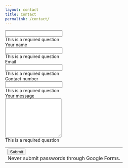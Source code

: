 ```yaml
---
layout: contact
title: Contact
permalink: /contact/
---
```


<div class="ss-form">
	<form action="https://docs.google.com/forms/d/1xq1E97cB54VoQvB7qRWoiptFg9B8e78_DRqYc6z8DSE/formResponse" method="POST" id="ss-form" target="_self" onsubmit="">
		<ol role="list" class="ss-question-list" style="padding-left: 0">
			<div class="ss-form-question errorbox-good" role="listitem">
				<div dir="ltr" class="ss-item  ss-text">
					<div class="ss-form-entry">
						<label class="ss-q-item-label" for="entry_372035796">
						<div class="ss-q-title">
						</div>
						<div class="ss-q-help ss-secondary-text" dir="ltr">
						</div>
						</label> 
						<input type="text" name="entry.372035796" value="" class="ss-q-short" id="entry_372035796" dir="auto" aria-label="  " title=""> 
						<div class="error-message" id="1029374488_errorMessage">
						</div>
						<div class="required-message">
							This is a required question
						</div>
					</div>
				</div>
			</div>
			<div class="ss-form-question errorbox-good" role="listitem">
				<div dir="ltr" class="ss-item  ss-text">
					<div class="ss-form-entry">
						<label class="ss-q-item-label" for="entry_872002034">
						<div class="ss-q-title">
							Your name 
						</div>
						<div class="ss-q-help ss-secondary-text" dir="ltr">
						</div>
						</label> 
						<input type="text" name="entry.872002034" value="" class="ss-q-short" id="entry_872002034" dir="auto" aria-label="Your name  " title=""> 
						<div class="error-message" id="1133809092_errorMessage">
						</div>
						<div class="required-message">
							This is a required question
						</div>
					</div>
				</div>
			</div>
			<div class="ss-form-question errorbox-good" role="listitem">
				<div dir="ltr" class="ss-item  ss-text">
					<div class="ss-form-entry">
						<label class="ss-q-item-label" for="entry_1921009392">
						<div class="ss-q-title">
							Email 
						</div>
						<div class="ss-q-help ss-secondary-text" dir="ltr">
						</div>
						</label> 
						<input type="text" name="entry.1921009392" value="" class="ss-q-short" id="entry_1921009392" dir="auto" aria-label="Email  " title=""> 
						<div class="error-message" id="564473842_errorMessage">
						</div>
						<div class="required-message">
							This is a required question
						</div>
					</div>
				</div>
			</div>
			<div class="ss-form-question errorbox-good" role="listitem">
				<div dir="ltr" class="ss-item  ss-text">
					<div class="ss-form-entry">
						<label class="ss-q-item-label" for="entry_1422457857">
						<div class="ss-q-title">
							Contact number 
						</div>
						<div class="ss-q-help ss-secondary-text" dir="ltr">
						</div>
						</label> 
						<input type="text" name="entry.1422457857" value="" class="ss-q-short" id="entry_1422457857" dir="auto" aria-label="Contact number  " title=""> 
						<div class="error-message" id="2070919066_errorMessage">
						</div>
						<div class="required-message">
							This is a required question
						</div>
					</div>
				</div>
			</div>
			<div class="ss-form-question errorbox-good" role="listitem">
				<div dir="ltr" class="ss-item  ss-paragraph-text">
					<div class="ss-form-entry">
						<label class="ss-q-item-label" for="entry_1922355671">
						<div class="ss-q-title">
							Your message 
						</div>
						<div class="ss-q-help ss-secondary-text" dir="ltr">
						</div>
						</label> 
						<textarea name="entry.1922355671" rows="8" cols="0" class="ss-q-long" id="entry_1922355671" dir="auto" aria-label="Your message  "></textarea>
						<div class="error-message" id="168259754_errorMessage">
						</div>
						<div class="required-message">
							This is a required question
						</div>
					</div>
				</div>
			</div>
			<input type="hidden" name="draftResponse" value="[,,&quot;5593825554592771485&quot;]
"> 
			<input type="hidden" name="pageHistory" value="0"> 
			<input type="hidden" name="fbzx" value="5593825554592771485"> 
			<div class="ss-item ss-navigate">
				<table id="navigation-table">
					<tbody>
						<tr>
							<td class="ss-form-entry goog-inline-block" id="navigation-buttons" dir="ltr"> 
							<input type="submit" name="submit" value="Submit" id="ss-submit" class="jfk-button jfk-button-action "> 
							<div class="ss-password-warning ss-secondary-text">
								Never submit passwords through Google Forms.
							</div>
							</td>
						</tr>
					</tbody>
				</table>
			</div>
		</ol>
	</form>
</div>
